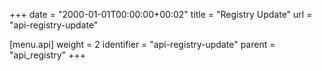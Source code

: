 +++
date = "2000-01-01T00:00:00+00:02"
title = "Registry Update"
url = "api-registry-update"

[menu.api]
  weight = 2
  identifier = "api-registry-update"
  parent = "api_registry"
+++
